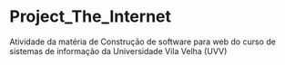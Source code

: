 # Project_The_Internet

Atividade da matéria de Construção de software para web  do curso de sistemas de informação da Universidade Vila Velha (UVV)
